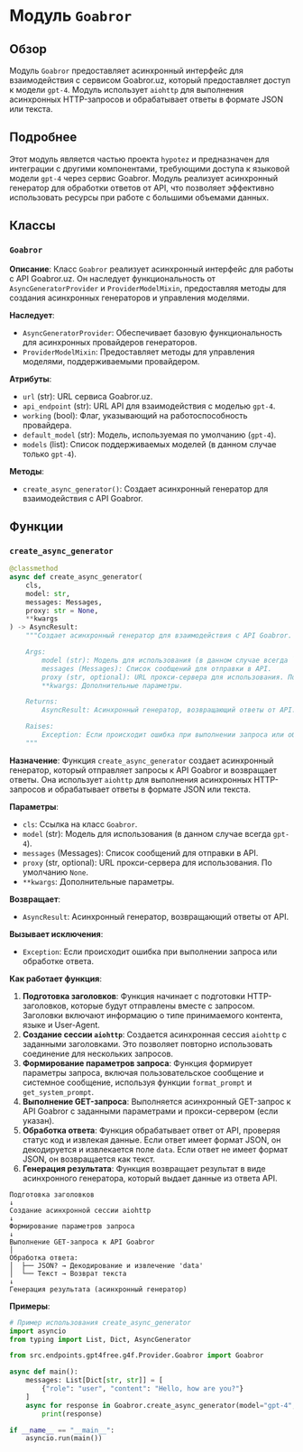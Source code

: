 # Модуль `Goabror`

## Обзор

Модуль `Goabror` предоставляет асинхронный интерфейс для взаимодействия с сервисом Goabror.uz, который предоставляет доступ к модели `gpt-4`. Модуль использует `aiohttp` для выполнения асинхронных HTTP-запросов и обрабатывает ответы в формате JSON или текста.

## Подробнее

Этот модуль является частью проекта `hypotez` и предназначен для интеграции с другими компонентами, требующими доступа к языковой модели `gpt-4` через сервис Goabror. Модуль реализует асинхронный генератор для обработки ответов от API, что позволяет эффективно использовать ресурсы при работе с большими объемами данных.

## Классы

### `Goabror`

**Описание**: Класс `Goabror` реализует асинхронный интерфейс для работы с API Goabror.uz. Он наследует функциональность от `AsyncGeneratorProvider` и `ProviderModelMixin`, предоставляя методы для создания асинхронных генераторов и управления моделями.

**Наследует**:
- `AsyncGeneratorProvider`: Обеспечивает базовую функциональность для асинхронных провайдеров генераторов.
- `ProviderModelMixin`: Предоставляет методы для управления моделями, поддерживаемыми провайдером.

**Атрибуты**:
- `url` (str): URL сервиса Goabror.uz.
- `api_endpoint` (str): URL API для взаимодействия с моделью `gpt-4`.
- `working` (bool): Флаг, указывающий на работоспособность провайдера.
- `default_model` (str): Модель, используемая по умолчанию (`gpt-4`).
- `models` (list): Список поддерживаемых моделей (в данном случае только `gpt-4`).

**Методы**:
- `create_async_generator()`: Создает асинхронный генератор для взаимодействия с API Goabror.

## Функции

### `create_async_generator`

```python
@classmethod
async def create_async_generator(
    cls,
    model: str,
    messages: Messages,
    proxy: str = None,
    **kwargs
) -> AsyncResult:
    """Создает асинхронный генератор для взаимодействия с API Goabror.

    Args:
        model (str): Модель для использования (в данном случае всегда `gpt-4`).
        messages (Messages): Список сообщений для отправки в API.
        proxy (str, optional): URL прокси-сервера для использования. По умолчанию `None`.
        **kwargs: Дополнительные параметры.

    Returns:
        AsyncResult: Асинхронный генератор, возвращающий ответы от API.

    Raises:
        Exception: Если происходит ошибка при выполнении запроса или обработке ответа.
    """
```

**Назначение**: Функция `create_async_generator` создает асинхронный генератор, который отправляет запросы к API Goabror и возвращает ответы. Она использует `aiohttp` для выполнения асинхронных HTTP-запросов и обрабатывает ответы в формате JSON или текста.

**Параметры**:
- `cls`: Ссылка на класс `Goabror`.
- `model` (str): Модель для использования (в данном случае всегда `gpt-4`).
- `messages` (Messages): Список сообщений для отправки в API.
- `proxy` (str, optional): URL прокси-сервера для использования. По умолчанию `None`.
- `**kwargs`: Дополнительные параметры.

**Возвращает**:
- `AsyncResult`: Асинхронный генератор, возвращающий ответы от API.

**Вызывает исключения**:
- `Exception`: Если происходит ошибка при выполнении запроса или обработке ответа.

**Как работает функция**:

1.  **Подготовка заголовков**: Функция начинает с подготовки HTTP-заголовков, которые будут отправлены вместе с запросом. Заголовки включают информацию о типе принимаемого контента, языке и User-Agent.
2.  **Создание сессии `aiohttp`**: Создается асинхронная сессия `aiohttp` с заданными заголовками. Это позволяет повторно использовать соединение для нескольких запросов.
3.  **Формирование параметров запроса**: Функция формирует параметры запроса, включая пользовательское сообщение и системное сообщение, используя функции `format_prompt` и `get_system_prompt`.
4.  **Выполнение GET-запроса**: Выполняется асинхронный GET-запрос к API Goabror с заданными параметрами и прокси-сервером (если указан).
5.  **Обработка ответа**: Функция обрабатывает ответ от API, проверяя статус код и извлекая данные. Если ответ имеет формат JSON, он декодируется и извлекается поле `data`. Если ответ не имеет формат JSON, он возвращается как текст.
6.  **Генерация результата**: Функция возвращает результат в виде асинхронного генератора, который выдает данные из ответа API.

```
Подготовка заголовков
↓
Создание асинхронной сессии aiohttp
↓
Формирование параметров запроса
↓
Выполнение GET-запроса к API Goabror
│
Обработка ответа:
│  ├── JSON? → Декодирование и извлечение 'data'
│  └── Текст → Возврат текста
↓
Генерация результата (асинхронный генератор)
```

**Примеры**:

```python
# Пример использования create_async_generator
import asyncio
from typing import List, Dict, AsyncGenerator

from src.endpoints.gpt4free.g4f.Provider.Goabror import Goabror

async def main():
    messages: List[Dict[str, str]] = [
        {"role": "user", "content": "Hello, how are you?"}
    ]
    async for response in Goabror.create_async_generator(model="gpt-4", messages=messages):
        print(response)

if __name__ == "__main__":
    asyncio.run(main())